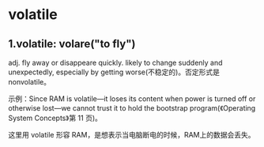 # volatile

## 1.volatile: volare("to fly")

adj. fly away or disappeare quickly. likely to change suddenly and unexpectedly, especially by getting worse(不稳定的)。否定形式是 nonvolatile。

示例：Since RAM is volatile—it loses its content when power is turned off or otherwise lost—we cannot trust it to hold the bootstrap program(《Operating System Concepts》第 11 页)。

这里用 volatile 形容 RAM，是想表示当电脑断电的时候，RAM上的数据会丢失。